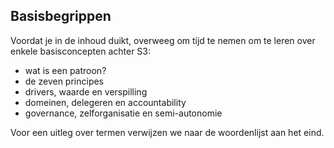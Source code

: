 ## Basisbegrippen

Voordat je in de inhoud duikt, overweeg om tijd te nemen om te leren over enkele basisconcepten achter S3:

- wat is een patroon?
- de zeven principes
- drivers, waarde en verspilling
- domeinen, delegeren en accountability
- governance, zelforganisatie en semi-autonomie

Voor een uitleg over termen verwijzen we naar de woordenlijst aan het eind.